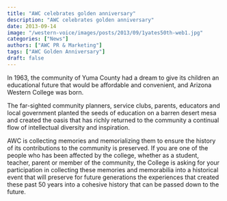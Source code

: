 ```yaml
---
title: "AWC celebrates golden anniversary"
description: "AWC celebrates golden anniversary"
date: 2013-09-14
image: "/western-voice/images/posts/2013/09/1yates50th-web1.jpg"
categories: ["News"]
authors: ["AWC PR & Marketing"]
tags: ["AWC Golden Anniversary"]
draft: false
---
```

In 1963, the community of Yuma County had a dream to give its children an educational future that would be affordable and convenient, and Arizona Western College was born.

The far-sighted community planners, service clubs, parents, educators and local government planted the seeds of education on a barren desert mesa and created the oasis that has richly returned to the community a continual flow of intellectual diversity and inspiration.

AWC is collecting memories and memorializing them to ensure the history of its contributions to the community is preserved. If you are one of the people who has been affected by the college, whether as a student, teacher, parent or member of the community, the College is asking for your participation in collecting these memories and memorabilia into a historical event that will preserve for future generations the experiences that created these past 50 years into a cohesive history that can be passed down to the future.